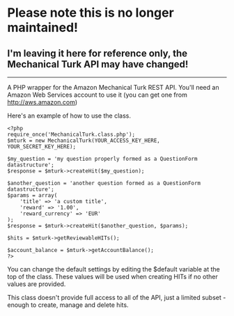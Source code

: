 # Please note this is no longer maintained!

## I'm leaving it here for reference only, the Mechanical Turk API may have changed!


----
A PHP wrapper for the Amazon Mechanical Turk REST API. You'll need an Amazon Web Services account to use it (you can get one from http://aws.amazon.com)

Here's an example of how to use the class.

	<?php
	require_once('MechanicalTurk.class.php');
	$mturk = new MechanicalTurk(YOUR_ACCESS_KEY_HERE, YOUR_SECRET_KEY_HERE);

	$my_question = 'my question properly formed as a QuestionForm datastructure';
	$response = $mturk->createHit($my_question);

	$another_question = 'another question formed as a QuestionForm datastructure';
	$params = array(
		'title' => 'a custom title',
		'reward' => '1.00',
		'reward_currency' => 'EUR'
	);
	$response = $mturk->createHit($another_question, $params);

	$hits = $mturk->getReviewableHITs();

	$account_balance = $mturk->getAccountBalance();
	?>


You can change the default settings by editing the $default variable at the top of the class. These values will be used when creating HITs if no other values are provided.

This class doesn't provide full access to all of the API, just a limited subset - enough to create, manage and delete hits.
